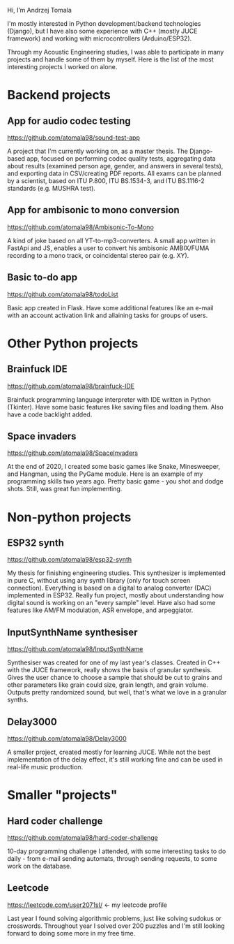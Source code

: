 Hi, I’m Andrzej Tomala

I'm mostly interested in Python development/backend technologies (Django), 
but I have also some experience with C++ (mostly JUCE framework) and working with microcontrollers (Arduino/ESP32).

Through my Acoustic Engineering studies, I was able to participate in many projects and handle some of them by myself. 
Here is the list of the most interesting projects I worked on alone.

# Backend projects

## App for audio codec testing

https://github.com/atomala98/sound-test-app

A project that I'm currently working on, as a master thesis. The Django-based app, focused on performing codec quality tests, aggregating data
about results (examined person age, gender, and answers in several tests), and exporting data in CSV/creating PDF reports. All exams can be planned
by a scientist, based on ITU P.800, ITU BS.1534-3, and ITU BS.1116-2 standards (e.g. MUSHRA test).

## App for ambisonic to mono conversion

https://github.com/atomala98/Ambisonic-To-Mono

A kind of joke based on all YT-to-mp3-converters. A small app written in FastApi and JS, enables a user to convert his ambisonic AMBIX/FUMA recording to a
mono track, or coincidental stereo pair (e.g. XY).

## Basic to-do app

https://github.com/atomala98/todoList

Basic app created in Flask. Have some additional features like an e-mail with an account activation link and allaining tasks for groups of users.

# Other Python projects

## Brainfuck IDE

https://github.com/atomala98/brainfuck-IDE

Brainfuck programming language interpreter with IDE written in Python (Tkinter). Have some basic features like saving files and
loading them. Also have a code backlight added.

## Space invaders

https://github.com/atomala98/SpaceInvaders

At the end of 2020, I created some basic games like Snake, Minesweeper, and Hangman, using the PyGame module. Here is an example of my programming skills 
two years ago. Pretty basic game - you shot and dodge shots. Still, was great fun implementing.

# Non-python projects

## ESP32 synth

https://github.com/atomala98/esp32-synth

My thesis for finishing engineering studies. This synthesizer is implemented in pure C, without using any synth library (only for touch screen connection).
Everything is based on a digital to analog converter (DAC) implemented in ESP32. Really fun project, mostly about understanding how digital sound is 
working on an "every sample" level. Have also had some features like AM/FM modulation, ASR envelope, and arpeggiator.

## InputSynthName synthesiser

https://github.com/atomala98/InputSynthName

Synthesiser was created for one of my last year's classes. Created in C++ with the JUCE framework, really shows the basis of granular synthesis. Gives the user chance to choose 
a sample that should be cut to grains and other parameters like grain could size, grain length, and grain volume. Outputs pretty randomized sound, but well, that's what we love in a granular synths.

## Delay3000

https://github.com/atomala98/Delay3000

A smaller project, created mostly for learning JUCE. While not the best implementation of the delay effect, it's still working fine and can be used in 
real-life music production.

# Smaller "projects"

## Hard coder challenge

https://github.com/atomala98/hard-coder-challenge

10-day programming challenge I attended, with some interesting tasks to do daily - from e-mail sending automats, through sending requests, to 
some work on the database. 

## Leetcode

https://leetcode.com/user2071sI/ <- my leetcode profile

Last year I found solving algorithmic problems, just like solving sudokus or crosswords. Throughout year I solved over 200 puzzles and I'm still looking
forward to doing some more in my free time.
